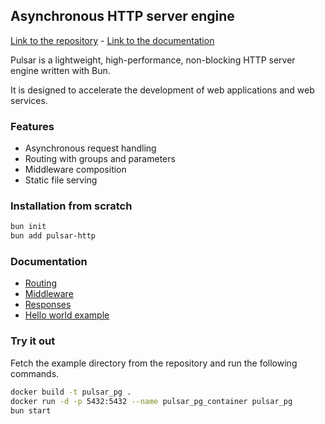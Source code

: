 ## Asynchronous HTTP server engine

[Link to the repository](https://github.com/jvnm-dev/pulsar-http) - [Link to the documentation](https://jvnm-dev.github.io/pulsar-http/)

Pulsar is a lightweight, high-performance, non-blocking HTTP server engine written with Bun. 

It is designed to accelerate the development of web applications and web services.

### Features
- Asynchronous request handling
- Routing with groups and parameters
- Middleware composition
- Static file serving

### Installation from scratch
```bash
bun init
bun add pulsar-http
```

### Documentation
- [Routing](docs/routing.md)
- [Middleware](docs/middleware.md)
- [Responses](docs/responses.md)
- [Hello world example](docs/hello-world.md)

### Try it out
Fetch the example directory from the repository and run the following commands.

```bash
docker build -t pulsar_pg .
docker run -d -p 5432:5432 --name pulsar_pg_container pulsar_pg
bun start
```


